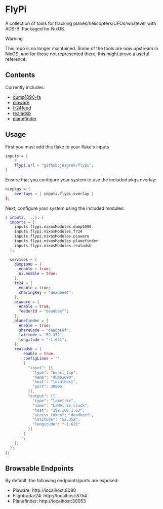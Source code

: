 # FlyPi

A collection of tools for tracking planes/helicopters/UFOs/whatever with ADS-B. Packaged for NixOS.

> [!WARNING]  
> This repo is no longer maintained. Some of the tools are now upstream in NixOS,
> and for those not represented there, this might prove a useful reference.

## Contents

Currently includes:

- [dump1090-fa](https://github.com/flightaware/dump1090)
- [piaware](https://github.com/flightaware/piaware)
- [fr24feed](https://www.flightradar24.com/share-your-data)
- [realadsb](https://www.realadsb.com/)
- [planefinder](https://planefinder.net/sharing/client)

## Usage

First you must add this flake to your flake's inputs

```nix
inputs = {
    # ...
    flypi.url = "github:jnsgruk/flypi";
}
```

Ensure that you configure your system to use the included pkgs overlay:

```nix
nixpkgs = {
    overlays = [ inputs.flypi.overlay ]
};
```

Next, configure your system using the included modules:

```nix
{ inputs, ...}: {
  imports = [
    inputs.flypi.nixosModules.dump1090
    inputs.flypi.nixosModules.fr24
    inputs.flypi.nixosModules.piaware
    inputs.flypi.nixosModules.planefinder
    inputs.flypi.nixosModules.realadsb
  ];

  services = {
    dump1090 = {
      enable = true;
      ui.enable = true;
    };
    fr24 = {
      enable = true;
      sharingKey = "deadbeef";
    };
    piaware = {
      enable = true;
      feederId = "deadbeef";
    };
    planefinder = {
      enable = true;
      shareCode = "deadbeef";
      latitude = "52.352";
      longitude = "-1.621";
    };
    realadsb = {
        enable = true;
        configLines = ''
        {
          "input": [{
            "type": "beast_tcp",
            "name": "dump1090",
            "host": "localhost",
            "port": 30005
          }],
          "output": [{
            "type": "lametric",
            "name": "LaMetric clock",
            "host": "192.168.1.63",
            "access_token": "deadbeef",
            "latitude": "52.352",
            "longitude": "-1.621"
          }]
        }
      '';
    };
  };
};
```

## Browsable Endpoints

By default, the following endpoints/ports are exposed:

- Piaware: http://localhost:8080
- Flightradar24: http://localhost:8754
- Planefinder: http://localhost:30053
